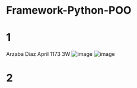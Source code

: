 # Framework-Python-POO
# 1
Arzaba Diaz April 1173 3W
![image](https://github.com/user-attachments/assets/1cda3ad8-a6ba-4db8-92ca-ed56fb35ddb2)
![image](https://github.com/user-attachments/assets/864e7a71-4ae6-4e1f-8f05-b24326c6d87c)
# 2

